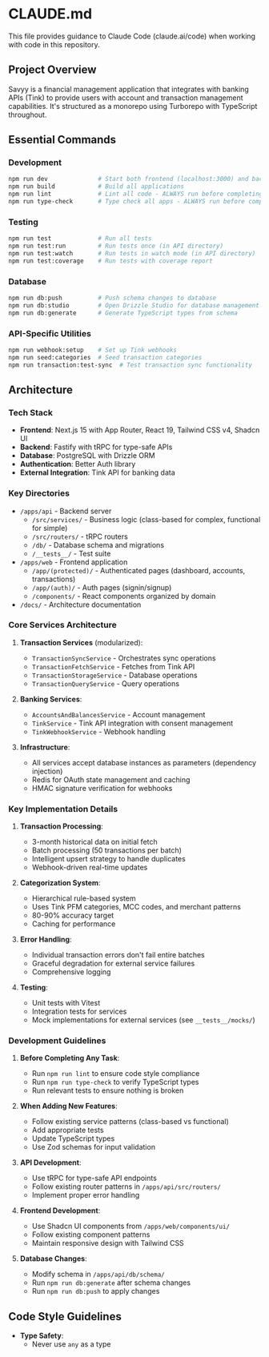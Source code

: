 # CLAUDE.md

This file provides guidance to Claude Code (claude.ai/code) when working with code in this repository.

## Project Overview

Savyy is a financial management application that integrates with banking APIs (Tink) to provide users with account and transaction management capabilities. It's structured as a monorepo using Turborepo with TypeScript throughout.

## Essential Commands

### Development
```bash
npm run dev              # Start both frontend (localhost:3000) and backend (localhost:3001) in dev mode
npm run build            # Build all applications
npm run lint             # Lint all code - ALWAYS run before completing tasks
npm run type-check       # Type check all apps - ALWAYS run before completing tasks
```

### Testing
```bash
npm run test             # Run all tests
npm run test:run         # Run tests once (in API directory)
npm run test:watch       # Run tests in watch mode (in API directory)
npm run test:coverage    # Run tests with coverage report
```

### Database
```bash
npm run db:push          # Push schema changes to database
npm run db:studio        # Open Drizzle Studio for database management
npm run db:generate      # Generate TypeScript types from schema
```

### API-Specific Utilities
```bash
npm run webhook:setup    # Set up Tink webhooks
npm run seed:categories  # Seed transaction categories
npm run transaction:test-sync  # Test transaction sync functionality
```

## Architecture

### Tech Stack
- **Frontend**: Next.js 15 with App Router, React 19, Tailwind CSS v4, Shadcn UI
- **Backend**: Fastify with tRPC for type-safe APIs
- **Database**: PostgreSQL with Drizzle ORM
- **Authentication**: Better Auth library
- **External Integration**: Tink API for banking data

### Key Directories
- `/apps/api` - Backend server
  - `/src/services/` - Business logic (class-based for complex, functional for simple)
  - `/src/routers/` - tRPC routers
  - `/db/` - Database schema and migrations
  - `/__tests__/` - Test suite
- `/apps/web` - Frontend application
  - `/app/(protected)/` - Authenticated pages (dashboard, accounts, transactions)
  - `/app/(auth)/` - Auth pages (signin/signup)
  - `/components/` - React components organized by domain
- `/docs/` - Architecture documentation

### Core Services Architecture

1. **Transaction Services** (modularized):
   - `TransactionSyncService` - Orchestrates sync operations
   - `TransactionFetchService` - Fetches from Tink API
   - `TransactionStorageService` - Database operations
   - `TransactionQueryService` - Query operations

2. **Banking Services**:
   - `AccountsAndBalancesService` - Account management
   - `TinkService` - Tink API integration with consent management
   - `TinkWebhookService` - Webhook handling

3. **Infrastructure**:
   - All services accept database instances as parameters (dependency injection)
   - Redis for OAuth state management and caching
   - HMAC signature verification for webhooks

### Key Implementation Details

1. **Transaction Processing**:
   - 3-month historical data on initial fetch
   - Batch processing (50 transactions per batch)
   - Intelligent upsert strategy to handle duplicates
   - Webhook-driven real-time updates

2. **Categorization System**:
   - Hierarchical rule-based system
   - Uses Tink PFM categories, MCC codes, and merchant patterns
   - 80-90% accuracy target
   - Caching for performance

3. **Error Handling**:
   - Individual transaction errors don't fail entire batches
   - Graceful degradation for external service failures
   - Comprehensive logging

4. **Testing**:
   - Unit tests with Vitest
   - Integration tests for services
   - Mock implementations for external services (see `__tests__/mocks/`)

### Development Guidelines

1. **Before Completing Any Task**:
   - Run `npm run lint` to ensure code style compliance
   - Run `npm run type-check` to verify TypeScript types
   - Run relevant tests to ensure nothing is broken

2. **When Adding New Features**:
   - Follow existing service patterns (class-based vs functional)
   - Add appropriate tests
   - Update TypeScript types
   - Use Zod schemas for input validation

3. **API Development**:
   - Use tRPC for type-safe API endpoints
   - Follow existing router patterns in `/apps/api/src/routers/`
   - Implement proper error handling

4. **Frontend Development**:
   - Use Shadcn UI components from `/apps/web/components/ui/`
   - Follow existing component patterns
   - Maintain responsive design with Tailwind CSS

5. **Database Changes**:
   - Modify schema in `/apps/api/db/schema/`
   - Run `npm run db:generate` after schema changes
   - Run `npm run db:push` to apply changes

## Code Style Guidelines

- **Type Safety**:
  - Never use `any` as a type